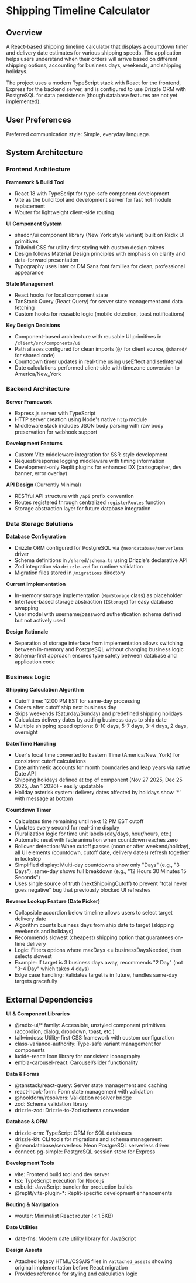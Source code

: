 # Shipping Timeline Calculator

## Overview

A React-based shipping timeline calculator that displays a countdown timer and delivery date estimates for various shipping speeds. The application helps users understand when their orders will arrive based on different shipping options, accounting for business days, weekends, and shipping holidays.

The project uses a modern TypeScript stack with React for the frontend, Express for the backend server, and is configured to use Drizzle ORM with PostgreSQL for data persistence (though database features are not yet implemented).

## User Preferences

Preferred communication style: Simple, everyday language.

## System Architecture

### Frontend Architecture

**Framework & Build Tool**
- React 18 with TypeScript for type-safe component development
- Vite as the build tool and development server for fast hot module replacement
- Wouter for lightweight client-side routing

**UI Component System**
- shadcn/ui component library (New York style variant) built on Radix UI primitives
- Tailwind CSS for utility-first styling with custom design tokens
- Design follows Material Design principles with emphasis on clarity and data-forward presentation
- Typography uses Inter or DM Sans font families for clean, professional appearance

**State Management**
- React hooks for local component state
- TanStack Query (React Query) for server state management and data fetching
- Custom hooks for reusable logic (mobile detection, toast notifications)

**Key Design Decisions**
- Component-based architecture with reusable UI primitives in `/client/src/components/ui`
- Path aliases configured for clean imports (`@/` for client source, `@shared/` for shared code)
- Countdown timer updates in real-time using useEffect and setInterval
- Date calculations performed client-side with timezone conversion to America/New_York

### Backend Architecture

**Server Framework**
- Express.js server with TypeScript
- HTTP server creation using Node's native `http` module
- Middleware stack includes JSON body parsing with raw body preservation for webhook support

**Development Features**
- Custom Vite middleware integration for SSR-style development
- Request/response logging middleware with timing information
- Development-only Replit plugins for enhanced DX (cartographer, dev banner, error overlay)

**API Design** (Currently Minimal)
- RESTful API structure with `/api` prefix convention
- Routes registered through centralized `registerRoutes` function
- Storage abstraction layer for future database integration

### Data Storage Solutions

**Database Configuration**
- Drizzle ORM configured for PostgreSQL via `@neondatabase/serverless` driver
- Schema definitions in `/shared/schema.ts` using Drizzle's declarative API
- Zod integration via `drizzle-zod` for runtime validation
- Migration files stored in `/migrations` directory

**Current Implementation**
- In-memory storage implementation (`MemStorage` class) as placeholder
- Interface-based storage abstraction (`IStorage`) for easy database swapping
- User model with username/password authentication schema defined but not actively used

**Design Rationale**
- Separation of storage interface from implementation allows switching between in-memory and PostgreSQL without changing business logic
- Schema-first approach ensures type safety between database and application code

### Business Logic

**Shipping Calculation Algorithm**
- Cutoff time: 12:00 PM EST for same-day processing
- Orders after cutoff ship next business day
- Skips weekends (Saturday/Sunday) and predefined shipping holidays
- Calculates delivery dates by adding business days to ship date
- Multiple shipping speed options: 8-10 days, 5-7 days, 3-4 days, 2 days, overnight

**Date/Time Handling**
- User's local time converted to Eastern Time (America/New_York) for consistent cutoff calculations
- Date arithmetic accounts for month boundaries and leap years via native Date API
- Shipping holidays defined at top of component (Nov 27 2025, Dec 25 2025, Jan 1 2026) - easily updatable
- Holiday asterisk system: delivery dates affected by holidays show '*' with message at bottom

**Countdown Timer**
- Calculates time remaining until next 12 PM EST cutoff
- Updates every second for real-time display
- Pluralization logic for time unit labels (day/days, hour/hours, etc.)
- Automatic reset with fade animation when countdown reaches zero
- Rollover detection: When cutoff passes (noon or after weekend/holiday), all UI elements (countdown, cutoff date, delivery dates) refresh together in lockstep
- Simplified display: Multi-day countdowns show only "Days" (e.g., "3 Days"), same-day shows full breakdown (e.g., "12 Hours 30 Minutes 15 Seconds")
- Uses single source of truth (nextShippingCutoff) to prevent "total never goes negative" bug that previously blocked UI refreshes

**Reverse Lookup Feature (Date Picker)**
- Collapsible accordion below timeline allows users to select target delivery date
- Algorithm counts business days from ship date to target (skipping weekends and holidays)
- Recommends slowest (cheapest) shipping option that guarantees on-time delivery
- Logic: Filters options where maxDays <= businessDaysNeeded, then selects slowest
- Example: If target is 3 business days away, recommends "2 Day" (not "3-4 Day" which takes 4 days)
- Edge case handling: Validates target is in future, handles same-day targets gracefully

## External Dependencies

**UI & Component Libraries**
- @radix-ui/* family: Accessible, unstyled component primitives (accordion, dialog, dropdown, toast, etc.)
- tailwindcss: Utility-first CSS framework with custom configuration
- class-variance-authority: Type-safe variant management for components
- lucide-react: Icon library for consistent iconography
- embla-carousel-react: Carousel/slider functionality

**Data & Forms**
- @tanstack/react-query: Server state management and caching
- react-hook-form: Form state management with validation
- @hookform/resolvers: Validation resolver bridge
- zod: Schema validation library
- drizzle-zod: Drizzle-to-Zod schema conversion

**Database & ORM**
- drizzle-orm: TypeScript ORM for SQL databases
- drizzle-kit: CLI tools for migrations and schema management
- @neondatabase/serverless: Neon PostgreSQL serverless driver
- connect-pg-simple: PostgreSQL session store for Express

**Development Tools**
- vite: Frontend build tool and dev server
- tsx: TypeScript execution for Node.js
- esbuild: JavaScript bundler for production builds
- @replit/vite-plugin-*: Replit-specific development enhancements

**Routing & Navigation**
- wouter: Minimalist React router (< 1.5KB)

**Date Utilities**
- date-fns: Modern date utility library for JavaScript

**Design Assets**
- Attached legacy HTML/CSS/JS files in `/attached_assets` showing original implementation before React migration
- Provides reference for styling and calculation logic